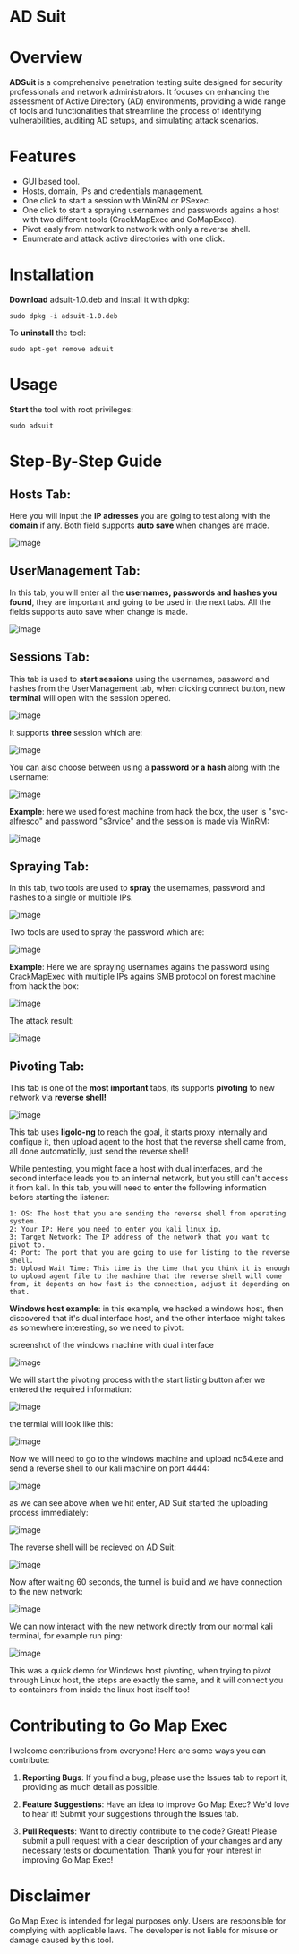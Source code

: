 # AD Suit

# Overview

<b>ADSuit</b> is a comprehensive penetration testing suite designed for security professionals and network administrators. It focuses on enhancing the assessment of Active Directory (AD) environments, providing a wide range of tools and functionalities that streamline the process of identifying vulnerabilities, auditing AD setups, and simulating attack scenarios.

# Features

- GUI based tool.
- Hosts, domain, IPs and credentials management.
- One click to start a session with WinRM or PSexec.
- One click to start a spraying usernames and passwords agains a host with two different tools (CrackMapExec and GoMapExec).
- Pivot easly from network to network with only a reverse shell.
- Enumerate and attack active directories with one click.
  
# Installation

<b>Download</b> adsuit-1.0.deb and install it with dpkg:
```
sudo dpkg -i adsuit-1.0.deb

```
To <b>uninstall</b> the tool:
```
sudo apt-get remove adsuit
```
# Usage
<b>Start</b> the tool with root privileges:
```
sudo adsuit
```

 
# Step-By-Step Guide
## Hosts Tab:

Here you will input the <b>IP adresses</b> you are going to test along with the <b>domain</b> if any. Both field supports <b>auto save</b> when changes are made.

![image](https://github.com/toneemarqus/AD-Suit/assets/85018947/879b2a3c-2ac1-43f9-8ad1-3563563ac96c)

## UserManagement Tab:

In this tab, you will enter all the <b>usernames, passwords and hashes you found</b>, they are important and going to be used in the next tabs.
All the fields supports auto save when change is made.

![image](https://github.com/toneemarqus/AD-Suit/assets/85018947/64d4ccd5-b8f4-4fb8-8fd0-7dfc8e6eb6b9)

## Sessions Tab:

This tab is used to <b>start sessions</b> using the usernames, password and hashes from the UserManagement tab, when clicking connect button, new <b>terminal</b> will open with the session opened.

![image](https://github.com/toneemarqus/AD-Suit/assets/85018947/00372325-1977-427b-aee0-10796937aa71)

It supports <b>three</b> session which are:

![image](https://github.com/toneemarqus/AD-Suit/assets/85018947/121c814f-39e8-4de8-b37f-f8c30eb91f97)

You can also choose between using a <b>password or a hash</b> along with the username:

![image](https://github.com/toneemarqus/AD-Suit/assets/85018947/c8e9f5c3-0c4c-4e0a-8bda-5ea079f9fab5)

<b>Example</b>: here we used forest machine from hack the box, the user is "svc-alfresco" and password "s3rvice" and the session is made via WinRM:

![image](https://github.com/toneemarqus/AD-Suit/assets/85018947/3accd9a4-1cc6-4361-8959-88732711c70b)

## Spraying Tab:
In this tab, two tools are used to <b>spray</b> the usernames, password and hashes to a single or multiple IPs.

![image](https://github.com/toneemarqus/AD-Suit/assets/85018947/58dcbe83-607a-41b9-83f2-8bc047dfe5ac)

Two tools are used to spray the password which are:

![image](https://github.com/toneemarqus/AD-Suit/assets/85018947/8234485b-2004-47be-95d6-e2e6d62be977)

<b>Example</b>: Here we are spraying usernames agains the password using CrackMapExec with multiple IPs agains SMB protocol on forest machine from hack the box:

![image](https://github.com/toneemarqus/AD-Suit/assets/85018947/f46f70b1-37bb-4101-a35b-e17db71151f8)

The attack result:

![image](https://github.com/toneemarqus/AD-Suit/assets/85018947/0a2a7367-3adb-48d5-9c6e-1a9cf053ea2f)

## Pivoting Tab:
This tab is one of the <b>most important</b> tabs, its supports <b>pivoting</b> to new network via <b>reverse shell!</b>

![image](https://github.com/toneemarqus/AD-Suit/assets/85018947/a3e11f8d-f7b9-42ed-b362-ab187c7f9dce)

This tab uses <b>ligolo-ng</b> to reach the goal, it starts proxy internally and configue it, then upload agent to the host that the reverse shell came from, all done automaticlly, just send the reverse shell!

While pentesting, you might face a host with dual interfaces, and the second interface leads you to an internal network, but you still can't access it from kali.
In this tab, you will need to enter the following information before starting the listener:
```
1: OS: The host that you are sending the reverse shell from operating system.
2: Your IP: Here you need to enter you kali linux ip.
3: Target Network: The IP address of the network that you want to pivot to.
4: Port: The port that you are going to use for listing to the reverse shell.
5: Upload Wait Time: This time is the time that you think it is enough to upload agent file to the machine that the reverse shell will come from, it depents on how fast is the connection, adjust it depending on that.
```
<b>Windows host example</b>: in this example, we hacked a windows host, then discovered that it's dual interface host, and the other interface might takes as somewhere interesting, so we need to pivot:

screenshot of the windows machine with dual interface

![image](https://github.com/toneemarqus/AD-Suit/assets/85018947/cec06bb3-61fb-46e8-948e-c2225417120a)

We will start the pivoting process with the start listing button after we entered the required information:

![image](https://github.com/toneemarqus/AD-Suit/assets/85018947/c0dc1309-6773-49e1-963b-15e12e43c7bd)

the termial will look like this:

![image](https://github.com/toneemarqus/AD-Suit/assets/85018947/1c1d87b8-94bd-4d9c-8a1c-66bd75272d68)

Now we will need to go to the windows machine and upload nc64.exe and send a reverse shell to our kali machine on port 4444:

![image](https://github.com/toneemarqus/AD-Suit/assets/85018947/d9364cc6-af16-4736-afb3-eb5b4699c1f1)

as we can see above when we hit enter, AD Suit started the uploading process immediately:

![image](https://github.com/toneemarqus/AD-Suit/assets/85018947/8c3f73a3-e9e8-4b13-b51a-21ee99988dba)


The reverse shell will be recieved on AD Suit:

![image](https://github.com/toneemarqus/AD-Suit/assets/85018947/78411a63-e691-489e-a7d5-5b379dd3d530)

Now after waiting 60 seconds, the tunnel is build and we have connection to the new network:

![image](https://github.com/toneemarqus/AD-Suit/assets/85018947/054d672b-81cb-4ee8-b37b-a9e99626061b)

We can now interact with the new network directly from our normal kali terminal, for example run ping:

![image](https://github.com/toneemarqus/AD-Suit/assets/85018947/d34a340b-cffb-4eb2-868f-f09896ea3999)

This was a quick demo for Windows host pivoting, when trying to pivot through Linux host, the steps are exactly the same, and it will connect you to containers from inside the linux host itself too!





# Contributing to Go Map Exec

I welcome contributions from everyone! Here are some ways you can contribute:

1. **Reporting Bugs**: If you find a bug, please use the Issues tab to report it, providing as much detail as possible.

2. **Feature Suggestions**: Have an idea to improve Go Map Exec? We'd love to hear it! Submit your suggestions through the Issues tab.

3. **Pull Requests**: Want to directly contribute to the code? Great! Please submit a pull request with a clear description of your changes and any necessary tests or documentation.
Thank you for your interest in improving Go Map Exec!

# Disclaimer
Go Map Exec is intended for legal purposes only. Users are responsible for complying with applicable laws. The developer is not liable for misuse or damage caused by this tool.
